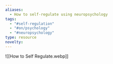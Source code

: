 ```yaml
---
aliases:
  - How to self-regulate using neuropsychology
tags:
  - "#self-regulation"
  - "#on/psychology"
  - "#neuropsychology"
type: resource
novelty:
---
```


![[How to Self Regulate.webp]]